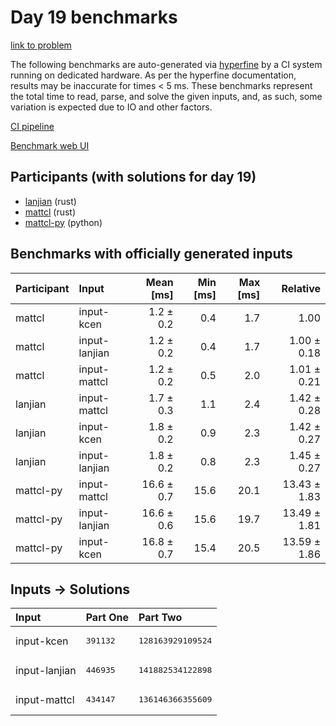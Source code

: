 # Day 19 benchmarks

[link to problem](https://adventofcode.com/2023/day/19)

The following benchmarks are auto-generated via
[hyperfine](https://github.com/sharkdp/hyperfine) by a CI system running on
dedicated hardware. As per the hyperfine documentation, results may be
inaccurate for times < 5 ms. These benchmarks represent the total time to read,
parse, and solve the given inputs, and, as such, some variation is expected due
to IO and other factors.

[CI pipeline](http://ci.papercode.net:8080/teams/main/pipelines/aoc2023)

[Benchmark web UI](https://aoc.ancalagon.black)


## Participants (with solutions for day 19)

- [lanjian](https://github.com/lanjian/aoc-2023) (rust)
- [mattcl](https://github.com/mattcl/aoc2023) (rust)
- [mattcl-py](https://github.com/mattcl/aoc2023-py) (python)


## Benchmarks with officially generated inputs

| Participant | Input | Mean [ms] | Min [ms] | Max [ms] | Relative |
|:---|:---|---:|---:|---:|---:|
| mattcl | input-kcen | 1.2 ± 0.2 | 0.4 | 1.7 | 1.00 |
| mattcl | input-lanjian | 1.2 ± 0.2 | 0.4 | 1.7 | 1.00 ± 0.18 |
| mattcl | input-mattcl | 1.2 ± 0.2 | 0.5 | 2.0 | 1.01 ± 0.21 |
| lanjian | input-mattcl | 1.7 ± 0.3 | 1.1 | 2.4 | 1.42 ± 0.28 |
| lanjian | input-kcen | 1.8 ± 0.2 | 0.9 | 2.3 | 1.42 ± 0.27 |
| lanjian | input-lanjian | 1.8 ± 0.2 | 0.8 | 2.3 | 1.45 ± 0.27 |
| mattcl-py | input-mattcl | 16.6 ± 0.7 | 15.6 | 20.1 | 13.43 ± 1.83 |
| mattcl-py | input-lanjian | 16.6 ± 0.6 | 15.6 | 19.7 | 13.49 ± 1.81 |
| mattcl-py | input-kcen | 16.8 ± 0.7 | 15.4 | 20.5 | 13.59 ± 1.86 |


## Inputs -> Solutions

| Input | Part One | Part Two |
|:---|:---|:---|
|input-kcen|<pre>391132</pre>|<pre>128163929109524</pre>|
|input-lanjian|<pre>446935</pre>|<pre>141882534122898</pre>|
|input-mattcl|<pre>434147</pre>|<pre>136146366355609</pre>|